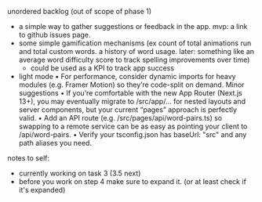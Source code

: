 
unordered backlog (out of scope of phase 1)
- a simple way to gather suggestions or feedback in the app. mvp: a link to github issues page.
- some simple gamification mechanisms (ex count of total animations run and total custom words. a history of word usage. later: something like an average word difficulty score to track spelling improvements over time) 
    - could be used as a KPI to track app success
- light mode
• For performance, consider dynamic imports for heavy modules (e.g. Framer Motion) so they’re code-split on demand.
Minor suggestions
• If you’re comfortable with the new App Router (Next.js 13+), you may eventually migrate to /src/app/… for nested layouts and server components, but your current “pages” approach is perfectly valid.
• Add an API route (e.g. /src/pages/api/word-pairs.ts) so swapping to a remote service can be as easy as pointing your client to /api/word-pairs.
• Verify your tsconfig.json has baseUrl: "src" and any path aliases you need.



notes to self:
- currently working on task 3 (3.5 next)
- before you work on step 4 make sure to expand it. (or at least check if it's expanded)